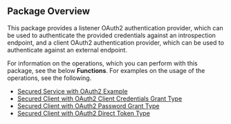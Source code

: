 ## Package Overview

This package provides a listener OAuth2 authentication provider, which can be used to authenticate the provided credentials against an introspection endpoint, and a client OAuth2 authentication provider, which can be used to authenticate against an external endpoint.

For information on the operations, which you can perform with this package, see the below **Functions**. For examples on the usage of the operations, see the following.
* [Secured Service with OAuth2 Example](https://ballerina.io/learn/by-example/secured-service-with-oauth2.html)
* [Secured Client with OAuth2 Client Credentials Grant Type](https://ballerina.io/learn/by-example/secured-client-with-oauth2-client-credentials-grant-type.html)
* [Secured Client with OAuth2 Password Grant Type](https://ballerina.io/learn/by-example/secured-client-with-oauth2-password-grant-type.html)
* [Secured Client with OAuth2 Direct Token Type](https://ballerina.io/learn/by-example/secured-client-with-oauth2-direct-token-type.html)
